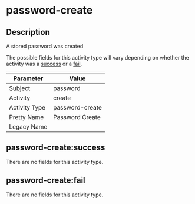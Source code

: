 password-create
===============

Description
-----------
A stored password was created

The possible fields for this activity type will vary depending on whether the activity was a [success](#password-createsuccess) or a [fail](#password-createfail).

| Parameter     | Value           |
| ------------- | --------------- |
| Subject       | password        |
| Activity      | create          |
| Activity Type | password-create |
| Pretty Name   | Password Create |
| Legacy Name   |                 |

password-create:success
-----------------------

There are no fields for this activity type.


password-create:fail
--------------------

There are no fields for this activity type.
